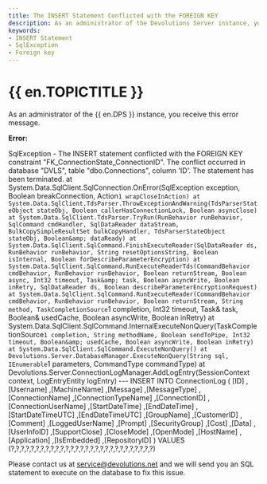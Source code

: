 ```yaml
---
title: The INSERT Statement Conflicted with the FOREIGN KEY
description: As an administrator of the Devolutions Server instance, you receive this error message':' SqlException - The INSERT statement conflicted with the FOREIGN KEY
keywords:
- INSERT Statement
- SqlException
- Foreign key
---
```

# {{ en.TOPICTITLE }} 
As an administrator of the {{ en.DPS }} instance, you receive this error message.  

**Error:**  

SqlException - The INSERT statement conflicted with the FOREIGN KEY constraint &quot;FK_ConnectionState_ConnectionID&quot;. The conflict occurred in database &quot;DVLS&quot;, table &quot;dbo.Connections&quot;, column &apos;ID&apos;. The statement has been terminated. at System.Data.SqlClient.SqlConnection.OnError(SqlException exception, Boolean breakConnection, Action`1 wrapCloseInAction) at System.Data.SqlClient.TdsParser.ThrowExceptionAndWarning(TdsParserStateObject stateObj, Boolean callerHasConnectionLock, Boolean asyncClose) at System.Data.SqlClient.TdsParser.TryRun(RunBehavior runBehavior, SqlCommand cmdHandler, SqlDataReader dataStream, BulkCopySimpleResultSet bulkCopyHandler, TdsParserStateObject stateObj, Boolean&amp; dataReady) at System.Data.SqlClient.SqlCommand.FinishExecuteReader(SqlDataReader ds, RunBehavior runBehavior, String resetOptionsString, Boolean isInternal, Boolean forDescribeParameterEncryption) at System.Data.SqlClient.SqlCommand.RunExecuteReaderTds(CommandBehavior cmdBehavior, RunBehavior runBehavior, Boolean returnStream, Boolean async, Int32 timeout, Task&amp; task, Boolean asyncWrite, Boolean inRetry, SqlDataReader ds, Boolean describeParameterEncryptionRequest) at System.Data.SqlClient.SqlCommand.RunExecuteReader(CommandBehavior cmdBehavior, RunBehavior runBehavior, Boolean returnStream, String method, TaskCompletionSource`1 completion, Int32 timeout, Task&amp; task, Boolean&amp; usedCache, Boolean asyncWrite, Boolean inRetry) at System.Data.SqlClient.SqlCommand.InternalExecuteNonQuery(TaskCompletionSource`1 completion, String methodName, Boolean sendToPipe, Int32 timeout, Boolean&amp; usedCache, Boolean asyncWrite, Boolean inRetry) at System.Data.SqlClient.SqlCommand.ExecuteNonQuery() at Devolutions.Server.DatabaseManager.ExecuteNonQuery(String sql, IEnumerable`1 parameters, CommandType commandType) at Devolutions.Server.ConnectionLogManager.AddLogEntry(SessionContext context, LogEntryEntity logEntry) --- INSERT INTO ConnectionLog ( [ID] ,[Username] ,[MachineName] ,[Message] ,[MessageType] ,[ConnectionName] ,[ConnectionTypeName] ,[ConnectionID] ,[ConnectionUserName] ,[StartDateTime] ,[EndDateTime] ,[StartDateTimeUTC] ,[EndDateTimeUTC] ,[GroupName] ,[CustomerID] ,[Comment] ,[LoggedUserName] ,[Prompt] ,[SecurityGroup] ,[Cost] ,[Data] ,[UserInfoID] ,[SupportClose] ,[CloseMode] ,[OpenMode] ,[HostName] ,[Application] ,[IsEmbedded] ,[RepositoryID] ) VALUES (?,?,?,?,?,?,?,?,?,?,?,?,?,?,?,?,?,?,?,?,?,?,?,?,?,?,?,?,?)  

Please contact us at [service@devolutions.net](mailto:service@devolutions.net) and we will send you an SQL statement to execute on the database to fix this issue.  


